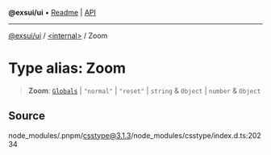 **@exsui/ui** • [Readme](../../README.md) \| [API](../../globals.md)

***

[@exsui/ui](../../README.md) / [\<internal\>](../README.md) / Zoom

# Type alias: Zoom

> **Zoom**: [`Globals`](Globals.md) \| `"normal"` \| `"reset"` \| `string` & `Object` \| `number` & `Object`

## Source

node\_modules/.pnpm/csstype@3.1.3/node\_modules/csstype/index.d.ts:20234
